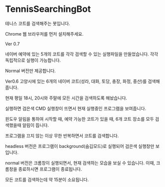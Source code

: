 # TennisSearchingBot
테니스 코트를 검색해주는 봇입니다.

Chrome 웹 브라우저를 먼저 설치해주세요.

Ver 0.7

네이버 예약에 있는 5개의 코트를 각각 검색할 수 있는 실행파일을 만들었습니다. 각각 독립적으로 실행이 가능합니다.

Normal 버전만 제공합니다.

Ver0.6 
고양시에 있는 6개의 네이버 코트(성라, 대화, 토당, 충장, 화정, 중산)를 검색해줍니다.

현재 평일 18시, 20시와 주말에 모든 시간을 검색하도록 해놨습니다.

실행하면 검은색 CMD 실행창이 뜨면서 현재 실행중인 프로그램을 보여줍니다.

윈도우 알림을 통하여 시작할 때, 예약 가능한 코트가 있을 때, 6개 코트 장소를 모두 검색했을때 알림이 뜹니다.

프로그램을 끄지 않는 이상 무한 반복하면서 코트를 검색합니다.

headless 버전은 프로그램이 background(숨김모드)로 실행되어 검은색 실행창만 보입니다.

normal 버전은 크롬창이 실행되면서, 현재 검색하는 모습을 보실 수 있습니다. 이때, 크롬창을 종료하시면 프로그램이 종료됩니다.

모든 코트를 검색하는데 약 15분이 소요됩니다.
